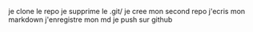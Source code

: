 je clone le repo
je supprime le .git/
je cree mon second repo
j'ecris mon markdown 
j'enregistre mon md
je push sur github